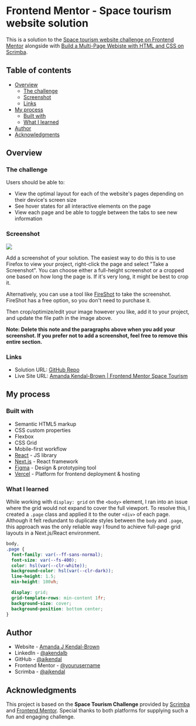 # Frontend Mentor - Space tourism website solution

This is a solution to the [Space tourism website challenge on Frontend Mentor](https://www.frontendmentor.io/challenges/space-tourism-multipage-website-gRWj1URZ3) alongside with [Build a Multi-Page Webiste with HTML and CSS on Scrimba](https://scrimba.com/build-a-space-travel-website-c014).

## Table of contents

- [Overview](#overview)
  - [The challenge](#the-challenge)
  - [Screenshot](#screenshot)
  - [Links](#links)
- [My process](#my-process)
  - [Built with](#built-with)
  - [What I learned](#what-i-learned)
- [Author](#author)
- [Acknowledgments](#acknowledgments)

## Overview

### The challenge

Users should be able to:

- View the optimal layout for each of the website's pages depending on their device's screen size
- See hover states for all interactive elements on the page
- View each page and be able to toggle between the tabs to see new information

### Screenshot

![](./screenshot.jpg)

Add a screenshot of your solution. The easiest way to do this is to use Firefox to view your project, right-click the page and select "Take a Screenshot". You can choose either a full-height screenshot or a cropped one based on how long the page is. If it's very long, it might be best to crop it.

Alternatively, you can use a tool like [FireShot](https://getfireshot.com/) to take the screenshot. FireShot has a free option, so you don't need to purchase it.

Then crop/optimize/edit your image however you like, add it to your project, and update the file path in the image above.

**Note: Delete this note and the paragraphs above when you add your screenshot. If you prefer not to add a screenshot, feel free to remove this entire section.**

### Links

- Solution URL: [GitHub Repo](https://github.com/ajkendal/frontend-mentor-space-tourism)
- Live Site URL: [Amanda Kendal-Brown | Frontend Mentor Space Tourism](https://frontend-mentor-space-tourism-eight.vercel.app/)

## My process

### Built with

- Semantic HTML5 markup
- CSS custom properties
- Flexbox
- CSS Grid
- Mobile-first workflow
- [React](https://reactjs.org/) - JS library
- [Next.js](https://nextjs.org/) - React framework
- [Figma](https://www.figma.com/) - Design & prototyping tool
- [Vercel](https://vercel.com/) - Platform for frontend deployment & hosting

### What I learned

While working with `display: grid` on the `<body>` element, I ran into an issue where the grid would not expand to cover the full viewport. To resolve this, I created a `.page` class and applied it to the outer `<div>` of each page. Although it felt redundant to duplicate styles between the `body` and `.page`, this approach was the only reliable way I found to achieve full-page grid layouts in a Next.js/React environment.

```css
body,
.page {
  font-family: var(--ff-sans-normal);
  font-size: var(--fs-400);
  color: hsl(var(--clr-white));
  background-color: hsl(var(--clr-dark));
  line-height: 1.5;
  min-height: 100vh;

  display: grid;
  grid-template-rows: min-content 1fr;
  background-size: cover;
  background-position: bottom center;
}
```

## Author

- Website - [Amanda J Kendal-Brown](https://ajkendal.github.io/)
- LinkedIn - [@akendalb](https://www.linkedin.com/in/akendalb)
- GitHub - [@ajkendal](https://github.com/ajkendal/)
- Frontend Mentor - [@yourusername](https://www.frontendmentor.io/profile/ajkendal)
- Scrimba - [@ajkendal](https://scrimba.com/@ajkendal)

## Acknowledgments

This project is based on the **Space Tourism Challenge** provided by [Scrimba](https://scrimba.com) and [Frontend Mentor](https://www.frontendmentor.io).
Special thanks to both platforms for supplying such a fun and engaging challenge.
